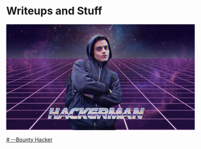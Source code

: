 # **Writeups and Stuff**

![banner](docs/assets/images/fetchimage.jpg)

[# --Bounty Hacker](bounty-hacker.md)
